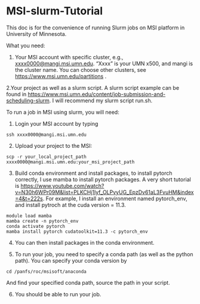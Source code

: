 # MSI-slurm-Tutorial

This doc is for the convenience of running Slurm jobs on MSI platform in University of Minnesota.

What you need: 

1. Your MSI account with specific cluster, e.g., xxxx0000@mangi.msi.umn.edu. “Xxxx” is your UMN x500, and mangi is the cluster name. You can choose other clusters, see https://www.msi.umn.edu/partitions .

2.Your project as well as a slurm script. A slurm script example can be found in https://www.msi.umn.edu/content/job-submission-and-scheduling-slurm. I will recommend my slurm script run.sh.

To run a job in MSI using slurm, you will need:

1. Login your MSI account by typing
```
ssh xxxx0000@mangi.msi.umn.edu
```

2. Upload your project to the MSI:
```
scp -r your_local_project_path xxxx0000@mangi.msi.umn.edu:your_msi_project_path
```

3. Build conda environment and install packages, to install pytorch correctly, I use mamba to install pytorch packages. A very short tutorial is https://www.youtube.com/watch?v=N30h6WPr09M&list=PLKCHj1lyf_OLPvyUG_EpzDv61aL3FvuHM&index=4&t=222s. For example, I install an environment named pytorch_env, and install pytroch at the cuda version = 11.3. 
```
module load mamba
mamba create -n pytorch_env
conda activate pytorch
mamba install pytorch cudatoolkit=11.3 -c pytorch_env
```

4. You can then install packages in the conda environment. 

5. To run your job, you need to specify a conda path (as well as the python path). You can specify your conda version by 
```
cd /panfs/roc/msisoft/anaconda
```
And find your specified conda path, source the path in your script.

6. You should be able to run your job. 
